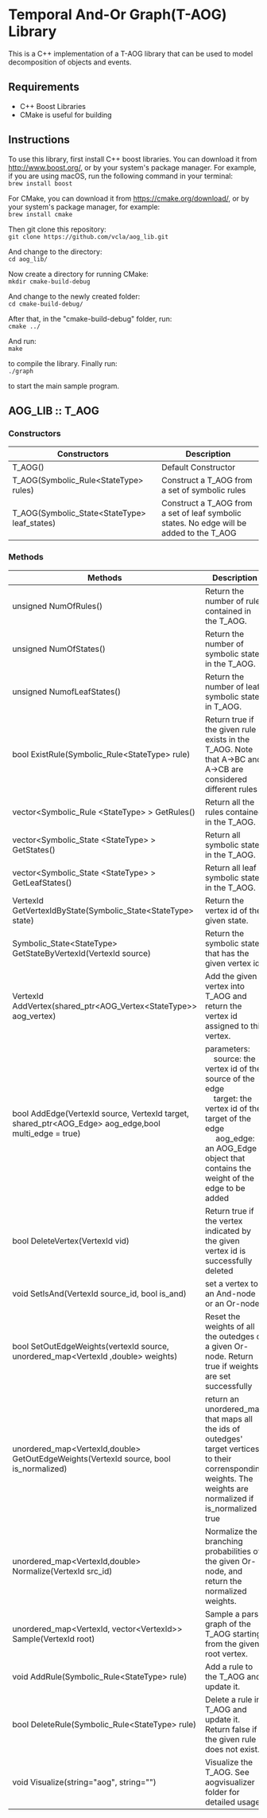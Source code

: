 # Temporal And-Or Graph(T-AOG) Library
This is a C++ implementation of a T-AOG library that can be used to model decomposition of objects and events.

## Requirements
* C++ Boost Libraries
* CMake is useful for building

## Instructions
To use this library, first install C++ boost libraries. You can download it from <http://www.boost.org/>, or by your system's package manager. For example, if you are using macOS, run the following command in your terminal:  
`brew install boost`

For CMake, you can download it from <https://cmake.org/download/>, or by your system's package manager, for example:  
`brew install cmake`

Then git clone this repository:  
`git clone https://github.com/vcla/aog_lib.git`

And change to the directory:  
`cd aog_lib/`

Now create a directory for running CMake:  
`mkdir cmake-build-debug`

And change to the newly created folder:  
`cd cmake-build-debug/`

After that, in the "cmake-build-debug" folder, run:  
`cmake ../`

And run:  
`make`

to compile the library. Finally run:  
`./graph`

to start the main sample program.

## AOG_LIB :: T_AOG
### Constructors
Constructors | Description
------------|--------------
T_AOG() | Default Constructor
T_AOG(Symbolic_Rule\<StateType\> rules) | Construct a T_AOG from a set of symbolic rules
T_AOG(Symbolic_State\<StateType\> leaf_states) | Construct a T_AOG from a set of leaf symbolic states. No edge will be added to the T_AOG
  
### Methods
Methods | Description
--------|--------------
unsigned NumOfRules() | Return the number of rules contained in the T_AOG.
unsigned NumOfStates() | Return the number of symbolic states in the T_AOG.
unsigned NumofLeafStates() | Return the number of leaf symbolic states in T_AOG.
bool ExistRule(Symbolic_Rule\<StateType\> rule) | Return true if the given rule exists in the T_AOG. Note that A->BC and A->CB are considered different rules
vector\<Symbolic_Rule \<StateType\> \> GetRules() | Return all the rules contained in the T_AOG.
vector\<Symbolic_State \<StateType\> \> GetStates() | Return all symbolic states in the T_AOG.
vector\<Symbolic_State \<StateType\> \> GetLeafStates() | Return all leaf symbolic states in the T_AOG.
VertexId GetVertexIdByState(Symbolic_State\<StateType\> state) | Return the vertex id of the given state.
Symbolic_State\<StateType\> GetStateByVertexId(VertexId source) | Return the symbolic state that has the given vertex id
VertexId AddVertex(shared_ptr\<AOG_Vertex\<StateType\>\> aog_vertex) | Add the given vertex into T_AOG and return the vertex id assigned to this vertex.
bool AddEdge(VertexId source, VertexId target, shared_ptr\<AOG_Edge\> aog_edge,bool multi_edge = true)| parameters:<br/> &nbsp;&nbsp;&nbsp;&nbsp;source: the vertex id of the source of the edge<br/>&nbsp;&nbsp;&nbsp;&nbsp;target: the vertex id of the target of the edge<br/>&nbsp;&nbsp;&nbsp;&nbsp; aog_edge: an AOG_Edge object that contains the weight of the edge to be added
bool DeleteVertex(VertexId vid) | Return true if the vertex indicated by the given vertex id is successfully deleted
void SetIsAnd(VertexId source_id, bool is_and) | set a vertex to an And-node or an Or-node
bool SetOutEdgeWeights(vertexId source, unordered_map\<VertexId ,double\> weights) | Reset the weights of all the outedges of a given Or-node. Return true if weights are set successfully
unordered_map\<VertexId,double\> GetOutEdgeWeights(VertexId source, bool is_normalized) | return an unordered_map that maps all the ids of outedges' target vertices to their corrensponding weights. The weights are normalized if is_normalized = true
unordered_map\<VertexId,double\> Normalize(VertexId src_id) | Normalize the branching probabilities of the given Or-node, and return the normalized weights.
unordered_map\<VertexId, vector\<VertexId\>\> Sample(VertexId root) | Sample a parse graph of the T_AOG starting from the given root vertex. 
void AddRule(Symbolic_Rule\<StateType\> rule) | Add a rule to the T_AOG and update it.
bool DeleteRule(Symbolic_Rule\<StateType\> rule) | Delete a rule in T_AOG and update it. Return false if the given rule does not exist.
void Visualize(string="aog", string="") | Visualize the T_AOG. See aogvisualizer folder for detailed usage.
